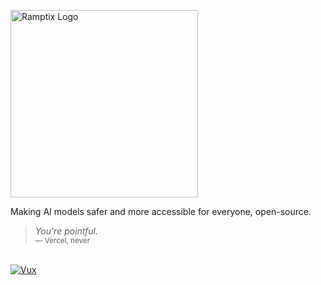 <img alt="Ramptix Logo"
     src="https://img.shields.io/badge/%E2%AC%9C%20%E2%94%82%20Ramptix-%23202020?style=for-the-badge"
     width="300"
  />

Making AI models safer and more accessible for everyone, open-source.

> *You're pointful.*<br />
> <sub>— Vercel, never</sub>

<br />

<a href="https://github.com/ramptix/vux" target="_blank">
  <img alt="Vux"
       src="https://img.shields.io/badge/explore%20models%20%E2%86%92-%233141f5?style=for-the-badge"
    />
</a>
